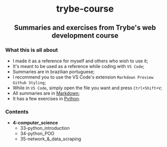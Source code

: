 <!-- markdownlint-disable MD033 -->
<h1 align=center allowed_elements>trybe-course</h1>

<h2 align=center>Summaries and exercises from Trybe's web development course</h2>

### **What this is all about**

* I made it as a reference for myself and others who wish to use it;
* It's meant to be used as a reference while coding with `VS Code`;
* Summaries are in brazilian portuguese;
* I recommend you to use the VS Code's extension `Markdown Preview Github Styling`;
* While in `VS Code`, simply open the file you want and press `Ctrl+Shift+V`;
* All summaries are in [Markdown](https://www.markdownguide.org/getting-started/);
* It has a few exercises in [Python](https://www.python.org/).

### **Contents**

* **4-computer_science**
  * 33-python_introduction
  * 34-python_POO
  * 35-network_&_data_scraping
